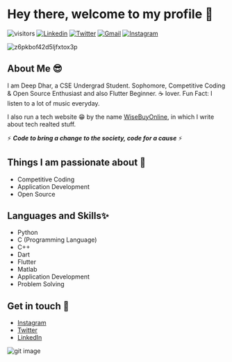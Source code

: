 # Hey there, welcome to my profile 👋

![visitors](https://visitor-badge.laobi.icu/badge?page_id=deepdhar.visitor-badge)
<a href="https://www.linkedin.com/in/deep-dhar/" target="_blank"><img src="https://img.shields.io/badge/-deepdhar-blue?style=flat-square&logo=Linkedin&logoColor=white" alt="Linkedin"></a>  <a href="https://twitter.com/deepdhar2000" target="_blank"><img src="https://img.shields.io/badge/-@deepdhar2000-1ca0f1?style=flat-square&labelColor=1ca0f1&logo=twitter&logoColor=white" alt="Twitter"></a>  <a href="mailto:dhar2017.slg@gmail.com" target="_blank"><img src="https://img.shields.io/badge/-dhar2017.slg@gmail.com-c14438?style=flat-square&logo=Gmail&logoColor=white" alt="Gmail"></a>  <a href="https://instagram.com/_deepdhar_/" target="_blank"><img src="https://img.shields.io/badge/-__deepdhar__-C13584?style=flat-square&labelColor=C13584&logo=instagram&logoColor=white" alt="Instagram"></a>

![z6pkbof42d5ljfxtox3p](https://user-images.githubusercontent.com/53803245/87873597-889bf180-c9e0-11ea-936c-0c1abb3259e7.png)

## About Me 😎
I am Deep Dhar, a CSE Undergrad Student. Sophomore, Competitive Coding & Open Source Enthusiast and also Flutter Beginner. ☕ lover. Fun Fact: I listen to a lot of music everyday.

I also run a tech website 😁 by the name [WiseBuyOnline](https://www.wisebuyonline.com), in which I write about tech realted stuff.

⚡ **_Code to bring a change to the society, code for a cause_** ⚡

## Things I am passionate about 🎯
- Competitive Coding
- Application Development
- Open Source

## Languages and Skills✨
- Python
- C (Programming Language)
- C++
- Dart
- Flutter
- Matlab
- Application Development
- Problem Solving

## Get in touch 📱
- [Instagram](https://www.instagram.com/_deepdhar_)
- [Twitter](https://twitter.com/deepdhar2000)
- [LinkedIn](https://www.linkedin.com/in/deep-dhar)

![git image](https://user-images.githubusercontent.com/53803245/87877334-5d72cb80-c9fb-11ea-9320-8fa15f9e3e23.png)
